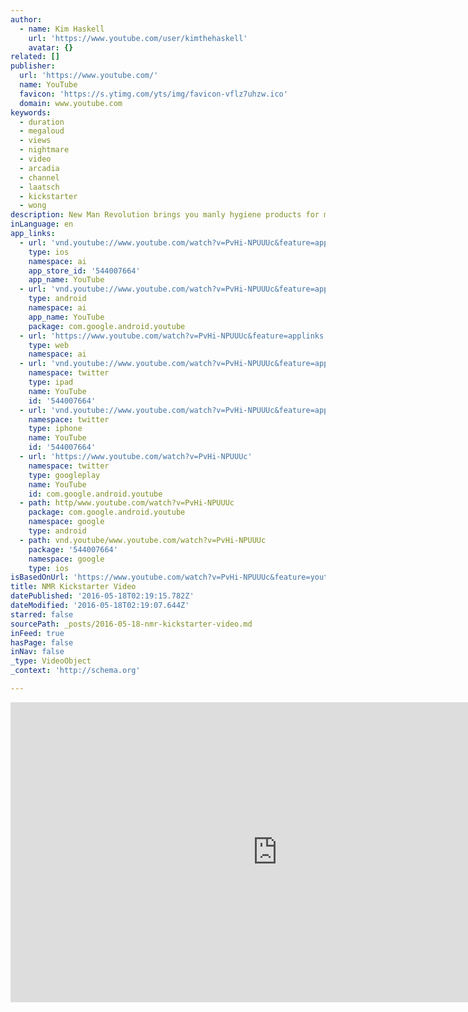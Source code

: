 ```yaml
---
author:
  - name: Kim Haskell
    url: 'https://www.youtube.com/user/kimthehaskell'
    avatar: {}
related: []
publisher:
  url: 'https://www.youtube.com/'
  name: YouTube
  favicon: 'https://s.ytimg.com/yts/img/favicon-vflz7uhzw.ico'
  domain: www.youtube.com
keywords:
  - duration
  - megaloud
  - views
  - nightmare
  - video
  - arcadia
  - channel
  - laatsch
  - kickstarter
  - wong
description: New Man Revolution brings you manly hygiene products for manly men. Be sure to check out their products and stellar crowdfunding campaign on Kickstarter.com
inLanguage: en
app_links:
  - url: 'vnd.youtube://www.youtube.com/watch?v=PvHi-NPUUUc&feature=applinks'
    type: ios
    namespace: ai
    app_store_id: '544007664'
    app_name: YouTube
  - url: 'vnd.youtube://www.youtube.com/watch?v=PvHi-NPUUUc&feature=applinks'
    type: android
    namespace: ai
    app_name: YouTube
    package: com.google.android.youtube
  - url: 'https://www.youtube.com/watch?v=PvHi-NPUUUc&feature=applinks'
    type: web
    namespace: ai
  - url: 'vnd.youtube://www.youtube.com/watch?v=PvHi-NPUUUc&feature=applinks'
    namespace: twitter
    type: ipad
    name: YouTube
    id: '544007664'
  - url: 'vnd.youtube://www.youtube.com/watch?v=PvHi-NPUUUc&feature=applinks'
    namespace: twitter
    type: iphone
    name: YouTube
    id: '544007664'
  - url: 'https://www.youtube.com/watch?v=PvHi-NPUUUc'
    namespace: twitter
    type: googleplay
    name: YouTube
    id: com.google.android.youtube
  - path: http/www.youtube.com/watch?v=PvHi-NPUUUc
    package: com.google.android.youtube
    namespace: google
    type: android
  - path: vnd.youtube/www.youtube.com/watch?v=PvHi-NPUUUc
    package: '544007664'
    namespace: google
    type: ios
isBasedOnUrl: 'https://www.youtube.com/watch?v=PvHi-NPUUUc&feature=youtu.be'
title: NMR Kickstarter Video
datePublished: '2016-05-18T02:19:15.782Z'
dateModified: '2016-05-18T02:19:07.644Z'
starred: false
sourcePath: _posts/2016-05-18-nmr-kickstarter-video.md
inFeed: true
hasPage: false
inNav: false
_type: VideoObject
_context: 'http://schema.org'

---
```

<iframe src="https://cdn.embedly.com/widgets/media.html?src=https%3A%2F%2Fwww.youtube.com%2Fembed%2FPvHi-NPUUUc%3Ffeature%3Doembed&amp;url=http%3A%2F%2Fwww.youtube.com%2Fwatch%3Fv%3DPvHi-NPUUUc&amp;image=https%3A%2F%2Fi.ytimg.com%2Fvi%2FPvHi-NPUUUc%2Fhqdefault.jpg&amp;key=b7d04c9b404c499eba89ee7072e1c4f7&amp;type=text%2Fhtml&amp;schema=youtube" width="854" height="480" scrolling="no" frameborder="0" allowfullscreen="" style=""></iframe>